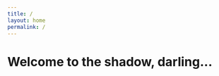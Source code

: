 ```yaml
---
title: /
layout: home
permalink: /
---
```

<body>
<style>

/* DEMO-SPECIFIC STYLES */
.typewriter h1 {
  color: #fff;
  font-family: monospace;
  overflow: hidden; /* Ensures the content is not revealed until the animation */
  border-right: .15em solid orange; /* The typwriter cursor */
  white-space: nowrap; /* Keeps the content on a single line */
  /* margin: 0 auto;  Gives that scrolling effect as the typing happens */
  letter-spacing: .30em; /* Adjust as needed */
  animation: 
    typing 3.5s steps(30, end),
    blink-caret .5s step-end infinite;
}

/* The typing effect */
@keyframes typing {
  from { width: 0 }
  to { width: 100% }
}

/* The typewriter cursor effect */
@keyframes blink-caret {
  from, to { border-color: transparent }
  50% { border-color: orange }
}
</style>

<div class="typewriter">
  <h1>Welcome to the shadow, darling...</h1>
</div>

</body>
